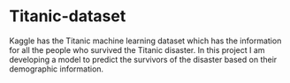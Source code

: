 # Titanic-dataset
Kaggle has the Titanic machine learning dataset which has the information for all the people who survived the Titanic disaster. In this project I am developing a model to predict the survivors of the disaster based on their demographic information.
